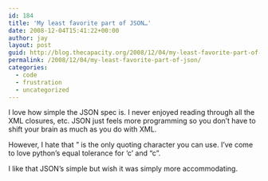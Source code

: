 ```yaml
---
id: 184
title: 'My least favorite part of JSON…'
date: 2008-12-04T15:41:22+00:00
author: jay
layout: post
guid: http://blog.thecapacity.org/2008/12/04/my-least-favorite-part-of-json/
permalink: /2008/12/04/my-least-favorite-part-of-json/
categories:
  - code
  - frustration
  - uncategorized
---
```

I love how simple the JSON spec is. I never enjoyed reading through all the XML closures, etc. JSON just feels more programming so you don’t have to shift your brain as much as you do with XML.

However, I hate that ” is the only quoting character you can use. I’ve come to love python’s equal tolerance for ‘c’ and “c”.

I like that JSON’s simple but wish it was simply more accommodating.
